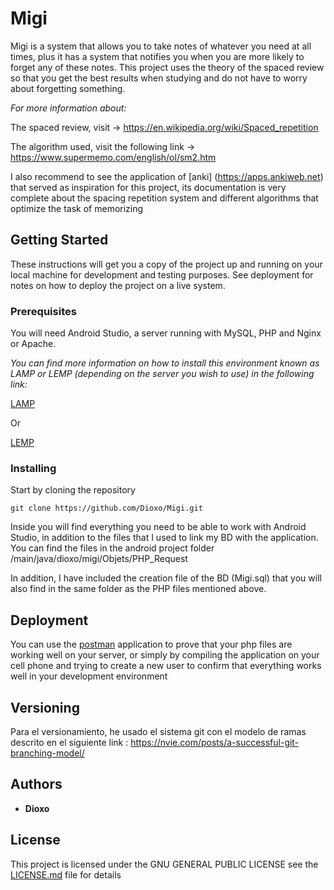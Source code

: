 # Migi

Migi is a system that allows you to take notes of whatever you need at all times, plus it has a system that notifies you when you are more likely to forget any of these notes.
This project uses the theory of the spaced review so that you get the best results when studying and do not have to worry about forgetting something.

*For more information about:*

The spaced review, visit -> https://en.wikipedia.org/wiki/Spaced_repetition

The algorithm used, visit the following link -> https://www.supermemo.com/english/ol/sm2.htm

I also recommend to see the application of [anki] (https://apps.ankiweb.net) that served as inspiration for this project, its documentation is very complete about the spacing  repetition system and different algorithms that optimize the task of memorizing

## Getting Started

These instructions will get you a copy of the project up and running on your local machine for development and testing purposes. See deployment for notes on how to deploy the project on a live system.

### Prerequisites

You will need Android Studio, a server running with MySQL, PHP and Nginx or Apache.

*You can find more information on how to install this environment known as LAMP or LEMP (depending on the server you wish to use) in the following link:*

[LAMP](https://www.digitalocean.com/community/tutorials/comment-installer-la-pile-linux-apache-mysql-php-lamp-sur-un-serveur-ubuntu-18-04-fr)

Or

[LEMP](https://www.digitalocean.com/community/tutorials/how-to-install-linux-nginx-mysql-php-lemp-stack-ubuntu-18-04)


### Installing

Start by cloning the repository
```
git clone https://github.com/Dioxo/Migi.git
```

Inside you will find everything you need to be able to work with Android Studio, in addition to the files that I used to link my BD with the application.
You can find the files in the android project folder
/main/java/dioxo/migi/Objets/PHP_Request

In addition, I have included the creation file of the BD (Migi.sql) that you will also find in the same folder as the PHP files mentioned above.


## Deployment

You can use the [postman](https://www.getpostman.com) application  to prove that your php files are working well on your server, or simply by compiling the application on your cell phone and trying to create a new user to confirm that everything works well in your development environment

## Versioning

Para el versionamiento, he usado el sistema git con el modelo de ramas descrito en el siguiente link : https://nvie.com/posts/a-successful-git-branching-model/

## Authors

* **Dioxo**

## License

This project is licensed under the GNU GENERAL PUBLIC LICENSE see the [LICENSE.md](LICENSE) file for details

